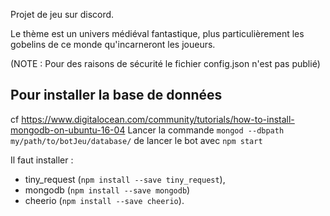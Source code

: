 Projet de jeu sur discord.

Le thème est un univers médiéval fantastique, plus particulièrement les gobelins de ce monde qu'incarneront les joueurs.

(NOTE : Pour des raisons de sécurité le fichier config.json n'est pas publié)


## Pour installer la base de données

cf https://www.digitalocean.com/community/tutorials/how-to-install-mongodb-on-ubuntu-16-04
Lancer la commande `mongod --dbpath my/path/to/botJeu/database/`
de lancer le bot avec `npm start`




Il faut installer :
- tiny_request (`npm install --save tiny_request`),
- mongodb (`npm install --save mongodb`)
- cheerio (`npm install --save cheerio`).
